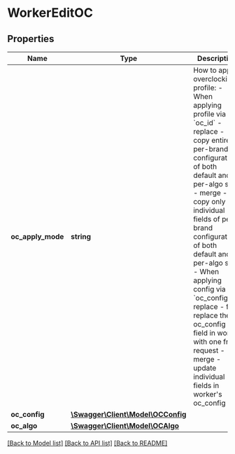 # WorkerEditOC

## Properties
Name | Type | Description | Notes
------------ | ------------- | ------------- | -------------
**oc_apply_mode** | **string** | How to apply overclocking profile: - When applying profile via &#x60;oc_id&#x60;   - replace - copy entire per-brand configurations of both default and per-algo sets   - merge - copy only individual fields of per-brand configurations of both default and per-algo sets - When applying config via &#x60;oc_config&#x60;   - replace - full replace the oc_config field in worker with one from request   - merge - update individual fields in worker&#39;s oc_config | [optional] [default to 'replace']
**oc_config** | [**\Swagger\Client\Model\OCConfig**](OCConfig.md) |  | [optional] 
**oc_algo** | [**\Swagger\Client\Model\OCAlgo**](OCAlgo.md) |  | [optional] 

[[Back to Model list]](../README.md#documentation-for-models) [[Back to API list]](../README.md#documentation-for-api-endpoints) [[Back to README]](../README.md)


